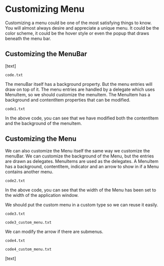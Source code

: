# Customizing Menu

Customizing a menu could be one of the most satisfying things to know. You will almost always desire and appreciate a unique menu. It could be the color scheme, it could be the hover style or even the popup that draws beneath the menu bar.

## Customizing the MenuBar

[text]

`code.txt`



The menuBar itself has a background property. But the menu entries will draw on top of it. The menu entries are handled by a delegate which uses MenuItem, so we should customize the menuItem. The MenuItem has a background and contentItem properties that can be modified.

`code1.txt`

In the above code, you can see that we have modified both the contentItem and the background of the menuItem.



## Customizing the Menu

We can also customize the Menu itself the same way we customize the menuBar. We can customize the background of the Menu, but the entries are drawn as delegates.  MenuItems are used as the delegates. A MenuItem has a background, contentItem, indicator and an arrow to show in if a Menu contains another menu.

`code2.txt`

In the above code, you can see that the width of the Menu has been set to the width of the application window.



We should put the custom menu in a custom type so we can reuse it easily.

`code3.txt`

`code3_custom_menu.txt`

We can modify the arrow if there are submenus.

`code4.txt`

`code4_custom_menu.txt`

[text]

